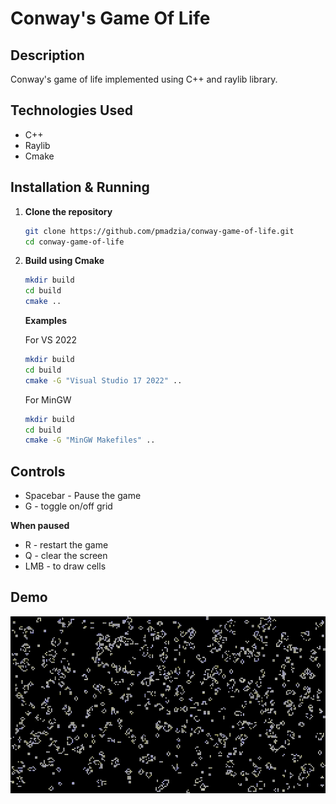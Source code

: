 # Conway's Game Of Life
## Description
Conway's game of life implemented using C++ and raylib library.
## Technologies Used
- C++
- Raylib
- Cmake
## Installation & Running
1. **Clone the repository**
      ```sh
   git clone https://github.com/pmadzia/conway-game-of-life.git
   cd conway-game-of-life
      ```
3. **Build using Cmake**
      ```sh
   mkdir build
   cd build
   cmake ..
      ```
   **Examples**
   
   For VS 2022
      ```sh
   mkdir build
   cd build
   cmake -G "Visual Studio 17 2022" ..
      ```
   For MinGW
      ```sh
   mkdir build
   cd build
   cmake -G "MinGW Makefiles" ..
      ```
## Controls
- Spacebar - Pause the game
- G - toggle on/off grid
  
**When paused**
- R - restart the game
- Q - clear the screen
- LMB - to draw cells

## Demo
![til](./media/game-of-life.gif)
